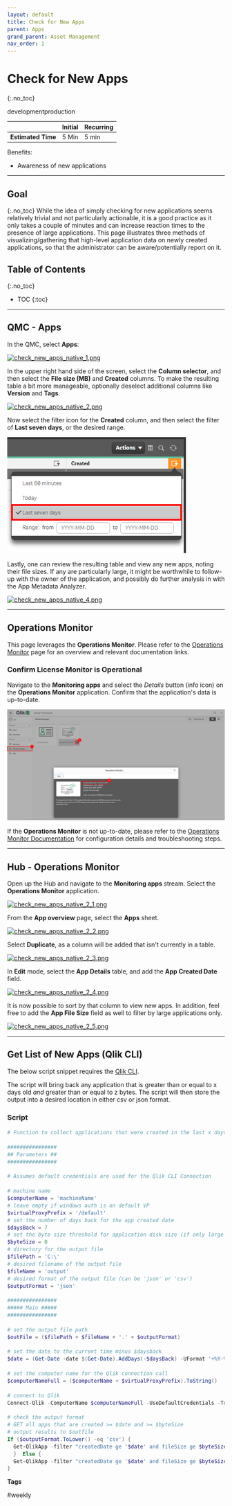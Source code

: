 ```yaml
---
layout: default
title: Check for New Apps
parent: Apps
grand_parent: Asset Management
nav_order: 1
---
```


# Check for New Apps <i class="fas fa-dolly-flatbed fa-xs" title="Shipped | Native Capability"></i> <i class="fas fa-file-code fa-xs" title="API | Requires Script"></i>
{:.no_toc}

<span class="label dev">development</span><span class="label prod">production</span>

|                                  		                    | Initial | Recurring |
|---------------------------------------------------------|---------|-----------|
| <i class="far fa-clock fa-sm"></i> **Estimated Time**   | 5 Min   | 5 min     |

Benefits:

  - Awareness of new applications
  
-------------------------

## Goal
{:.no_toc}
While the idea of simply checking for new applications seems relatively trivial and not particularly actionable, it is a good practice as it only takes a couple of minutes and can increase reaction times to the presence of large applications. This page illustrates three methods of visualizing/gathering that high-level application data on newly created applications, so that the administrator can be aware/potentially report on it.

## Table of Contents
{:.no_toc}

* TOC
{:toc}
-------------------------

## QMC - Apps <i class="fas fa-dolly-flatbed fa-xs" title="Shipped | Native Capability"></i>

In the QMC, select **Apps**:

[![check_new_apps_native_1.png](images/check_new_apps_native_1.png)](https://raw.githubusercontent.com/qs-admin-guide/qs-admin-guide/master/docs/asset_management/apps/images/check_new_apps_native_1.png)

In the upper right hand side of the screen, select the **Column selector**, and then select the **File size (MB)** and **Created** columns. To make the resulting table a bit more manageable, optionally deselect additional columns like **Version** and **Tags**.

[![check_new_apps_native_2.png](images/check_new_apps_native_2.png)](https://raw.githubusercontent.com/qs-admin-guide/qs-admin-guide/master/docs/asset_management/apps/images/check_new_apps_native_2.png)

Now select the filter icon for the **Created** column, and then select the filter of **Last seven days**, or the desired range.

[![check_new_apps_native_3.png](images/check_new_apps_native_3.png)](https://raw.githubusercontent.com/qs-admin-guide/qs-admin-guide/master/docs/asset_management/apps/images/check_new_apps_native_3.png)

Lastly, one can review the resulting table and view any new apps, noting their file sizes. If any are particularly large, it might be worthwhile to follow-up with the owner of the application, and possibly do further analysis in with the App Metadata Analyzer.

[![check_new_apps_native_4.png](images/check_new_apps_native_4.png)](https://raw.githubusercontent.com/qs-admin-guide/qs-admin-guide/master/docs/asset_management/apps/images/check_new_apps_native_4.png)

-------------------------

## Operations Monitor

This page leverages the **Operations Monitor**. Please refer to the [Operations Monitor](../../tooling/operations_monitor.md) page for an overview and relevant documentation links.

### Confirm License Monitor is Operational

Navigate to the **Monitoring apps** and select the _Details_ button (info icon) on the **Operations Monitor** application. Confirm that the application's data is up-to-date.

[![ops_monitor_operational.png](images/ops_monitor_operational.png)](https://raw.githubusercontent.com/qs-admin-guide/qs-admin-guide/master/docs/asset_management/apps/images/ops_monitor_operational.png)

If the **Operations Monitor** is not up-to-date, please refer to the [Operations Monitor Documentation](../../tooling/operations_monitor.md#documentation) for configuration details and troubleshooting steps.

-------------------------

## Hub - Operations Monitor <i class="fas fa-dolly-flatbed fa-xs" title="Shipped | Native Capability"></i>

Open up the Hub and navigate to the **Monitoring apps** stream. Select the **Operations Monitor** application.

[![check_new_apps_native_2_1.png](images/check_new_apps_native_2_1.png)](https://raw.githubusercontent.com/qs-admin-guide/qs-admin-guide/master/docs/asset_management/apps/images/check_new_apps_native_2_1.png)

From the **App overview** page, select the **Apps** sheet.

[![check_new_apps_native_2_2.png](images/check_new_apps_native_2_2.png)](https://raw.githubusercontent.com/qs-admin-guide/qs-admin-guide/master/docs/asset_management/apps/images/check_new_apps_native_2_2.png)

Select **Duplicate**, as a column will be added that isn't currently in a table.

[![check_new_apps_native_2_3.png](images/check_new_apps_native_2_3.png)](https://raw.githubusercontent.com/qs-admin-guide/qs-admin-guide/master/docs/asset_management/apps/images/check_new_apps_native_2_3.png)

In **Edit** mode, select the **App Details** table, and add the **App Created Date** field.

[![check_new_apps_native_2_4.png](images/check_new_apps_native_2_4.png)](https://raw.githubusercontent.com/qs-admin-guide/qs-admin-guide/master/docs/asset_management/apps/images/check_new_apps_native_2_4.png)

It is now possible to sort by that column to view new apps. In addition, feel free to add the **App File Size** field as well to filter by large applications only.

[![check_new_apps_native_2_5.png](images/check_new_apps_native_2_5.png)](https://raw.githubusercontent.com/qs-admin-guide/qs-admin-guide/master/docs/asset_management/apps/images/check_new_apps_native_2_5.png)

-------------------------

## Get List of New Apps (Qlik CLI) <i class="fas fa-file-code fa-xs" title="API | Requires Script"></i>

The below script snippet requires the [Qlik CLI](../../tooling/qlik_cli.md).

The script will bring back any application that is greater than or equal to x days old _and_ greater than or equal to z bytes. The script will then store the output into a desired location in either csv or json format.

### Script
```powershell
# Function to collect applications that were created in the last x days over z size in bytes

################
## Parameters ##
################

# Assumes default credentials are used for the Qlik CLI Connection

# machine name
$computerName = 'machineName'
# leave empty if windows auth is on default VP
$virtualProxyPrefix = '/default'
# set the number of days back for the app created date
$daysBack = 7
# set the byte size threshold for application disk size (if only large apps are desired)
$byteSize = 0
# directory for the output file
$filePath = 'C:\'
# desired filename of the output file
$fileName = 'output'
# desired format of the output file (can be 'json' or 'csv')
$outputFormat = 'json'

################
##### Main #####
################

# set the output file path
$outFile = ($filePath + $fileName + '.' + $outputFormat)

# set the date to the current time minus $daysback
$date = (Get-Date -date $(Get-Date).AddDays(-$daysBack) -UFormat '+%Y-%m-%dT%H:%M:%S.000Z').ToString()

# set the computer name for the Qlik connection call
$computerNameFull = ($computerName + $virtualProxyPrefix).ToString()

# connect to Qlik
Connect-Qlik -ComputerName $computerNameFull -UseDefaultCredentials -TrustAllCerts

# check the output format
# GET all apps that are created >= $date and >= $byteSize
# output results to $outfile
If ($outputFormat.ToLower() -eq 'csv') {
  Get-QlikApp -filter "createdDate ge '$date' and fileSize ge $byteSize" -full | ConvertTo-Csv -NoTypeInformation | Set-Content $outFile
  }  Else {
  Get-QlikApp -filter "createdDate ge '$date' and fileSize ge $byteSize" -full | ConvertTo-Json | Set-Content $outFile
} 
```

**Tags**

#weekly
